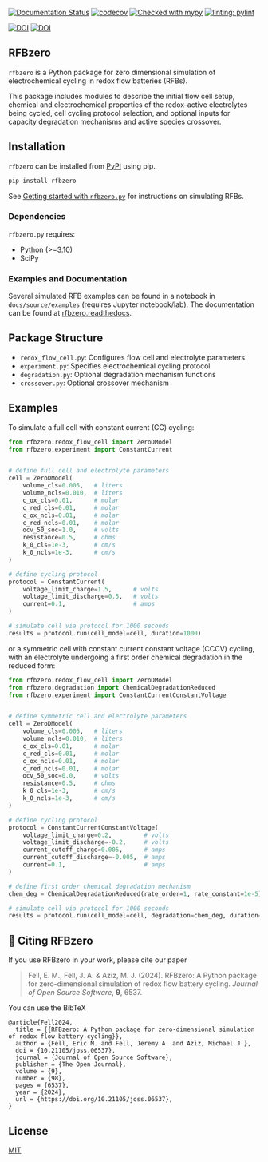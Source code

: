[![Documentation Status](https://readthedocs.org/projects/rfbzero/badge/?version=latest)](https://rfbzero.readthedocs.io/en/latest/?badge=latest)  [![codecov](https://codecov.io/github/ericfell/rfbzero/graph/badge.svg)](https://codecov.io/github/ericfell/rfbzero)  [![Checked with mypy](http://www.mypy-lang.org/static/mypy_badge.svg)](http://mypy-lang.org/)  [![linting: pylint](https://img.shields.io/badge/linting-pylint-yellowgreen)](https://github.com/pylint-dev/pylint)

[![DOI](https://joss.theoj.org/papers/10.21105/joss.06537/status.svg)](https://doi.org/10.21105/joss.06537) [![DOI](https://zenodo.org/badge/667614807.svg)](https://zenodo.org/doi/10.5281/zenodo.11594955)


RFBzero
------------

`rfbzero` is a Python package for zero dimensional simulation of electrochemical cycling in redox flow batteries (RFBs). 

This package includes modules to describe the initial flow cell setup, chemical and electrochemical properties of the redox-active electrolytes being cycled, cell cycling protocol selection, and optional inputs for capacity degradation mechanisms and active species crossover.

## Installation

`rfbzero` can be installed from [PyPI](https://pypi.org/project/rfbzero/) using pip.

```bash
pip install rfbzero
```

See [Getting started with `rfbzero.py`](https://rfbzero.readthedocs.io/en/latest/getting-started.html) for instructions on simulating RFBs.

### Dependencies

`rfbzero.py` requires:

- Python (>=3.10)
- SciPy

### Examples and Documentation

Several simulated RFB examples can be found in a notebook in `docs/source/examples` (requires Jupyter notebook/lab). The documentation can be found at [rfbzero.readthedocs](https://rfbzero.readthedocs.io/en/latest/index.html).

##  Package Structure

- `redox_flow_cell.py`: Configures flow cell and electrolyte parameters
- `experiment.py`: Specifies electrochemical cycling protocol
- `degradation.py`: Optional degradation mechanism functions
- `crossover.py`: Optional crossover mechanism


## Examples

To simulate a full cell with constant current (CC) cycling:

```python
from rfbzero.redox_flow_cell import ZeroDModel
from rfbzero.experiment import ConstantCurrent


# define full cell and electrolyte parameters
cell = ZeroDModel(
    volume_cls=0.005,   # liters
    volume_ncls=0.010,  # liters
    c_ox_cls=0.01,      # molar
    c_red_cls=0.01,     # molar
    c_ox_ncls=0.01,     # molar
    c_red_ncls=0.01,    # molar
    ocv_50_soc=1.0,     # volts
    resistance=0.5,     # ohms
    k_0_cls=1e-3,       # cm/s
    k_0_ncls=1e-3,      # cm/s
)

# define cycling protocol
protocol = ConstantCurrent(
    voltage_limit_charge=1.5,      # volts
    voltage_limit_discharge=0.5,   # volts
    current=0.1,                   # amps
)

# simulate cell via protocol for 1000 seconds
results = protocol.run(cell_model=cell, duration=1000)
```

or a symmetric cell with constant current constant voltage (CCCV) cycling, with an electrolyte undergoing a first order chemical degradation in the reduced form:

```python
from rfbzero.redox_flow_cell import ZeroDModel
from rfbzero.degradation import ChemicalDegradationReduced
from rfbzero.experiment import ConstantCurrentConstantVoltage


# define symmetric cell and electrolyte parameters
cell = ZeroDModel(
    volume_cls=0.005,   # liters
    volume_ncls=0.010,  # liters
    c_ox_cls=0.01,      # molar
    c_red_cls=0.01,     # molar
    c_ox_ncls=0.01,     # molar
    c_red_ncls=0.01,    # molar
    ocv_50_soc=0.0,     # volts
    resistance=0.5,     # ohms
    k_0_cls=1e-3,       # cm/s
    k_0_ncls=1e-3,      # cm/s
)

# define cycling protocol
protocol = ConstantCurrentConstantVoltage(
    voltage_limit_charge=0.2,         # volts
    voltage_limit_discharge=-0.2,     # volts
    current_cutoff_charge=0.005,      # amps
    current_cutoff_discharge=-0.005,  # amps
    current=0.1,                      # amps
)

# define first order chemical degradation mechanism
chem_deg = ChemicalDegradationReduced(rate_order=1, rate_constant=1e-5)

# simulate cell via protocol for 1000 seconds
results = protocol.run(cell_model=cell, degradation=chem_deg, duration=1000)
```

## 📖 Citing RFBzero

If you use RFBzero in your work, please cite our paper

> Fell, E. M., Fell, J. A. & Aziz, M. J. (2024). RFBzero: A Python package for zero-dimensional simulation of redox flow battery cycling. _Journal of Open Source Software_, **9**, 6537.

You can use the BibTeX

```
@article{Fell2024,
  title = {{RFBzero: A Python package for zero-dimensional simulation of redox flow battery cycling}},
  author = {Fell, Eric M. and Fell, Jeremy A. and Aziz, Michael J.},
  doi = {10.21105/joss.06537}, 
  journal = {Journal of Open Source Software},
  publisher = {The Open Journal},
  volume = {9}, 
  number = {98}, 
  pages = {6537},
  year = {2024},
  url = {https://doi.org/10.21105/joss.06537},
}
```


## License
[MIT](https://choosealicense.com/licenses/mit/) 
